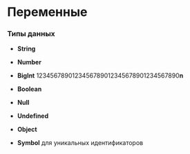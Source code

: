 # Переменные

### Типы данных
- **String**

- **Number**

- **BigInt** 1234567890123456789012345678901234567890**n**

- **Boolean** 

- **Null**

- **Undefined**

- **Object**

- **Symbol** для уникальных идентификаторов
